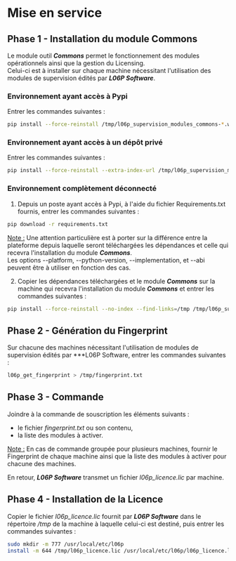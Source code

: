 # Mise en service

## Phase 1 - Installation du module Commons

Le module outil ***Commons*** permet le fonctionnement des modules opérationnels ainsi que la gestion du Licensing.  
Celui-ci est à installer sur chaque machine nécessitant l'utilisation des modules de supervision édités par ***L06P Software***.

### Environnement ayant accès à Pypi

Entrer les commandes suivantes :
```bash
pip install --force-reinstall /tmp/l06p_supervision_modules_commons-*.whl
```

### Environnement ayant accès à un dépôt privé

Entrer les commandes suivantes :
```bash
pip install --force-reinstall --extra-index-url /tmp/l06p_supervision_modules_commons-*.whl
```

### Environnement complètement déconnecté

  1. Depuis un poste ayant accès à Pypi, à l'aide du fichier Requirements.txt fournis, entrer les commandes suivantes :
```bash
pip download -r requirements.txt
```
<u>Note :</u> Une attention particulière est à porter sur la différence entre la plateforme depuis laquelle seront téléchargées les dépendances et celle qui recevra l'installation du module ***Commons***.  
Les options --platform, --python-version, --implementation, et --abi peuvent être à utiliser en fonction des cas.

  2. Copier les dépendances téléchargées et le module ***Commons*** sur la machine qui recevra l'installation du module ***Commons*** et entrer les commandes suivantes :
```bash
pip install --force-reinstall --no-index --find-links=/tmp /tmp/l06p_supervision_modules_commons-*.whl
```

## Phase 2 - Génération du Fingerprint

Sur chacune des machines nécessitant l'utilisation de modules de supervision édités par ***L06P Software, entrer les commandes suivantes :
```bash
l06p_get_fingerprint > /tmp/fingerprint.txt
```

## Phase 3 - Commande

Joindre à la commande de souscription les éléments suivants : 
  
  * le fichier *fingerprint.txt* ou son contenu,
  * la liste des modules à activer.

<u>Note :</u> En cas de commande groupée pour plusieurs machines, fournir le Fingerprint de chaque machine ainsi que la liste des modules à activer pour chacune des machines.

En retour, ***L06P Software*** transmet un fichier *l06p_licence.lic* par machine.

## Phase 4 - Installation de la Licence

Copier le fichier *l06p_licence.lic* fournit par ***L06P Software*** dans le répertoire */tmp* de la machine à laquelle celui-ci est destiné, puis entrer les commandes suivantes :
```bash
sudo mkdir -m 777 /usr/local/etc/l06p
install -m 644 /tmp/l06p_licence.lic /usr/local/etc/l06p/l06p_licence.lic
```